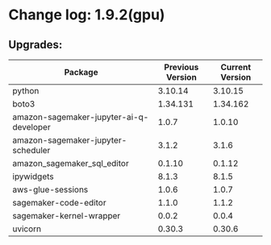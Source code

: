 # Change log: 1.9.2(gpu)

## Upgrades: 

Package | Previous Version | Current Version
---|---|---
python|3.10.14|3.10.15
boto3|1.34.131|1.34.162
amazon-sagemaker-jupyter-ai-q-developer|1.0.7|1.0.10
amazon-sagemaker-jupyter-scheduler|3.1.2|3.1.6
amazon_sagemaker_sql_editor|0.1.10|0.1.12
ipywidgets|8.1.3|8.1.5
aws-glue-sessions|1.0.6|1.0.7
sagemaker-code-editor|1.1.0|1.1.2
sagemaker-kernel-wrapper|0.0.2|0.0.4
uvicorn|0.30.3|0.30.6
